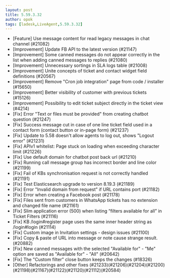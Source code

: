 ```yaml
---
layout: post
title: 5.59.3.32
author: opok
tags: [ladesk,LiveAgent,5.59.3.32]
---
```

- [Feature] Use message content for read legacy messages in chat channel (#21082)
- [Improvement] Update FB API to the latest version (#21147)
- [Improvement] Some canned messages do not appear correctly in the list when adding canned messages to replies (#21080)
- [Improvement] Unnecessary sortings in SLA logs table (#21008)
- [Improvement] Unite concepts of ticket and contact widget field definitions (#20567)
- [Improvement] Remove "Cron job integration" page from code / installer (#15650)
- [Improvement] Better visibility of customer with previous tickets (#15126)
- [Improvement] Possibility to edit ticket subject directly in the ticket view (#4214)
- [Fix] Error "Text or files must be provided" from creating chatbot question (#21247)
- [Fix] Success message cut in case of one line ticket field used in a contact form (contact button or in-page form) (#21237)
- [Fix] Update to 5.58 doesn't allow agents to log out, shows "Logout error" (#21231)
- [Fix] APIv1 whitelist: Page stuck on loading when exceeding character limit (#21226)
- [Fix] Use default domain for chatbot post back url (#21210)
- [Fix] Running call message group has incorrect border and line color (#21199)
- [Fix] Fail of KBs synchronisation request is not correctly handled (#21191)
- [Fix] Test Elasticsearch upgrade to version 8.19.3 (#21189)
- [Fix] Error "Invalid domain from request" if URL contains port (#21182)
- [Fix] Error when creating a Facebook post (#21178)
- [Fix] Files sent from customers in WhatsApp tickets has no extension and changed file name (#21161)
- [Fix] Slim application error (500) when listing “filters available for all” in Ticket Filters (#21116)
- [Fix] KB /login#register page uses the same inner header string as /login#login (#21114)
- [Fix] Custom image in Invitation settings - design issues (#21100)
- [Fix] Copy & paste of URL into message or note cause strange result. (#20882)
- [Fix] New canned messages with the selected "Available for" - "Me" option are saved as "Available for" - "All" (#20642)
- [Fix] The "Custom filter" close button keeps the changes  (#18326)
- [Other] Refactorings and other fixes (#21233)(#21206)(#21204)(#21200)(#21198)(#21167)(#21122)(#21120)(#21112)(#20584)
